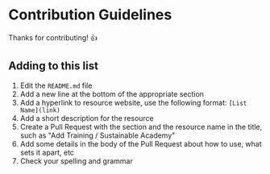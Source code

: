 # Contribution Guidelines

Thanks for contributing! :+1:

## Adding to this list

1. Edit the `README.md` file
2. Add a new line at the bottom of the appropriate section
3. Add a hyperlink to resource website, use the following format: `[List Name](link)`
4. Add a short description for the resource
5. Create a Pull Request with the section and the resource name in the title, such as "Add Training / Sustainable Academy"
6. Add some details in the body of the Pull Request about how to use, what sets it apart, etc
7. Check your spelling and grammar